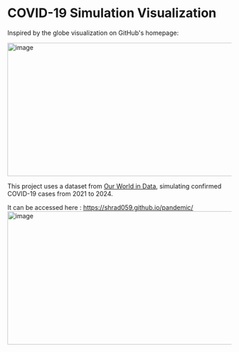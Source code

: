 # COVID-19 Simulation Visualization

Inspired by the globe visualization on GitHub's homepage:

<img width="600"  height="300" alt="image" src="https://github.com/user-attachments/assets/81992692-e4be-4d8c-af93-4e6ac15b03df">

This project uses a dataset from [Our World in Data](https://ourworldindata.org), simulating confirmed COVID-19 cases from 2021 to 2024.

It can be accessed here : https://shrad059.github.io/pandemic/
<img width="600"  height="300" alt="image" src="https://github.com/user-attachments/assets/ae60d1b8-dd50-44b7-bca2-4ed91dcd7394">
